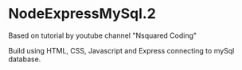 # NodeExpressMySql.2
Based on tutorial by youtube channel "Nsquared Coding"

Build using HTML, CSS, Javascript and Express connecting to mySql database.
